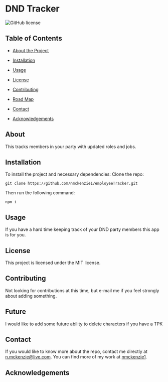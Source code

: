# DND Tracker
  ![GitHub license](https://img.shields.io/badge/license-MIT-blue.svg)
  
  
  ## Table of Contents 
  * [About the Project](#about)
  
  * [Installation](#installation)
  
  * [Usage](#usage)
    
  * [License](#license)

  * [Contributing](#contributing)

  * [Road Map](#future)
  
  * [Contact](#contact)
  
  * [Acknowledgements](#acknowledgements)
  
  ## About
  
  This tracks members in your party with updated roles and jobs.
  
  ## Installation
  
  To install the project and necessary dependencies:
  Clone the repo:
  ```
  git clone https://github.com/nmckenzie1/employeeTracker.git
  ```
  Then run the following command:
  ```
  npm i
  ```
  
  ## Usage
  
  If you have a hard time keeping track of your DND party members this app is for you.
  
  ## License
  
  This project is licensed under the MIT license.
    
  ## Contributing
  
  Not looking for contributions at this time, but e-mail me if you feel strongly about adding something.

  ## Future

  I would like to add some future ability to delete characters if you have a TPK
  
  ## Contact
  
  If you would like to know more about the repo, contact me directly at n.mckenzie@live.com. You can find more of my work at [nmckenzie1](https://github.com/nmckenzie1/).

  ## Acknowledgements
  
  
  